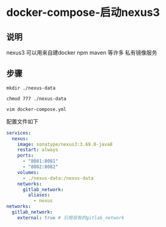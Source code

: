 # docker-compose-启动nexus3

## 说明

nexus3 可以用来自建docker npm maven 等许多 私有镜像服务

## 步骤

`mkdir ./nexus-data`

`chmod 777 ./nexus-data`

`vim docker-compose.yml`

配置文件如下

```yml
services:
  nexus:
    image: sonatype/nexus3:3.69.0-java8
    restart: always
    ports:
      - "8081:8081"
      - "8082:8082"
    volumes:
      - ./nexus-data:/nexus-data
    networks:
      gitlab_network:
        aliases:
          - nexus
networks:
  gitlab_network:
    external: true # 引用现有的gitlab_network

```

